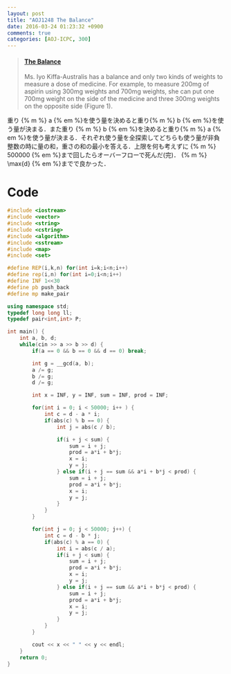 ```yaml
---
layout: post
title: "AOJ1248 The Balance"
date: 2016-03-24 01:23:32 +0900
comments: true
categories: [AOJ-ICPC, 300]
---
```


<blockquote class="embedly-card" data-card-key="39deea93f79745829254c0652225a544" data-card-controls="0" data-card-type="article" data-card-branding="0"><h4><a href="http://judge.u-aizu.ac.jp/onlinejudge/description.jsp?id=1248">The Balance</a></h4><p>Ms. Iyo Kiffa-Australis has a balance and only two kinds of weights to measure a dose of medicine. For example, to measure 200mg of aspirin using 300mg weights and 700mg weights, she can put one 700mg weight on the side of the medicine and three 300mg weights on the opposite side (Figure 1).</p></blockquote>
<script async src="//cdn.embedly.com/widgets/platform.js" charset="UTF-8"></script>

<!-- more -->

重り {% m %} a {% em %}を使う量を決めると重り{% m %} b {% em %}を使う量が決まる．また重り {% m %} b {% em %}を決めると重り{% m %} a {% em %}を使う量が決まる．それぞれ使う量を全探索してどちらも使う量が非負整数の時に量の和，重さの和の最小を答える．上限を何も考えずに {% m %} 500000 {% em %}まで回したらオーバーフローで死んだ(完)． {% m %} \max{d} {% em %}までで良かった．

# Code

```cpp
#include <iostream>
#include <vector>
#include <string>
#include <cstring>
#include <algorithm>
#include <sstream>
#include <map>
#include <set>

#define REP(i,k,n) for(int i=k;i<n;i++)
#define rep(i,n) for(int i=0;i<n;i++)
#define INF 1<<30
#define pb push_back
#define mp make_pair

using namespace std;
typedef long long ll;
typedef pair<int,int> P;

int main() {
	int a, b, d;
	while(cin >> a >> b >> d) {
		if(a == 0 && b == 0 && d == 0) break;

		int g = __gcd(a, b);
		a /= g;
		b /= g;
		d /= g;

		int x = INF, y = INF, sum = INF, prod = INF;

		for(int i = 0; i < 50000; i++ ) { 
			int c = d - a * i;
			if(abs(c) % b == 0) {
				int j = abs(c / b);

				if(i + j < sum) {
					sum = i + j;
					prod = a*i + b*j;
					x = i;
					y = j;
				} else if(i + j == sum && a*i + b*j < prod) {
					sum = i + j;
					prod = a*i + b*j;
					x = i;
					y = j;
				}
			}
		}

		for(int j = 0; j < 50000; j++) {
			int c = d - b * j;
			if(abs(c) % a == 0) {
				int i = abs(c / a);
				if(i + j < sum) {
					sum = i + j;
					prod = a*i + b*j;
					x = i;
					y = j;
				} else if(i + j == sum && a*i + b*j < prod) {
					sum = i + j;
					prod = a*i + b*j;
					x = i;
					y = j;
				}
			}
		}

		cout << x << " " << y << endl;
	}
	return 0;
}
```

